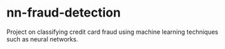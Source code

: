 # nn-fraud-detection
Project on classifying credit card fraud using machine learning techniques such as neural networks.
